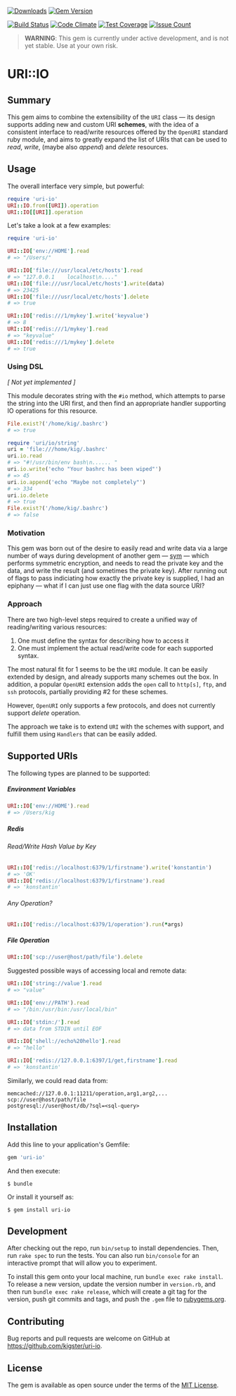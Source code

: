 [![Downloads](http://ruby-gem-downloads-badge.herokuapp.com/uri-io?type=total)](https://rubygems.org/gems/uri-io)
[![Gem Version](https://badge.fury.io/rb/uri-io.svg)](https://badge.fury.io/rb/uri-io)

[![Build Status](https://travis-ci.org/kigster/uri-io.svg?branch=master)](https://travis-ci.org/kigster/uri-io)
[![Code Climate](https://codeclimate.com/repos/588d08ab8dcb7c006a004c31/badges/fbe3044e50dfc06f7b93/gpa.svg)](https://codeclimate.com/repos/588d08ab8dcb7c006a004c31/feed)
[![Test Coverage](https://codeclimate.com/repos/588d08ab8dcb7c006a004c31/badges/fbe3044e50dfc06f7b93/coverage.svg)](https://codeclimate.com/repos/588d08ab8dcb7c006a004c31/coverage)
[![Issue Count](https://codeclimate.com/repos/588d08ab8dcb7c006a004c31/badges/fbe3044e50dfc06f7b93/issue_count.svg)](https://codeclimate.com/repos/588d08ab8dcb7c006a004c31/feed)

> **WARNING**: This gem is currently under active development, and is not yet stable. Use at your own risk.

# URI::IO

## Summary

This gem aims to combine the extensibility of the `URI` class — its design supports adding new and custom URI __schemes__, with the idea of a consistent interface to read/write resources offered by the `OpenURI` standard ruby module, and aims to greatly expand the list of URIs that can be used to *read*, *write*, (maybe also *append*) and *delete* resources. 

## Usage

The overall interface very simple, but powerful:

```ruby
require 'uri-io'
URI::IO.from([URI]).operation
URI::IO[[URI]].operation
```

Let's take a look at a few examples:

```ruby
require 'uri-io'

URI::IO['env://HOME'].read
# => "/Users/"

URI::IO['file:///usr/local/etc/hosts'].read
# => "127.0.0.1    localhost\n...."
URI::IO['file:///usr/local/etc/hosts'].write(data)
# => 23425
URI::IO['file:///usr/local/etc/hosts'].delete
# => true

URI::IO['redis:///1/mykey'].write('keyvalue')
# => 8
URI::IO['redis:///1/mykey'].read
# => "keyvalue"
URI::IO['redis:///1/mykey'].delete
# => true
```


### Using DSL 

_[ Not yet implemented ]_

This module decorates string with the `#io` method, which attempts to parse the string into the URI first, and then find an appropriate handler supporting IO operations for this resource.

```ruby
File.exist?('/home/kig/.bashrc')
# => true

require 'uri/io/string'
uri = 'file:///home/kig/.bashrc'
uri.io.read
# => "#!/usr/bin/env bash\n...... "
uri.io.write('echo "Your bashrc has been wiped"')
# => 45
uri.io.append('echo "Maybe not completely"')
# => 334
uri.io.delete
# => true
File.exist?('/home/kig/.bashrc')
# => false
```

### Motivation

This gem was born out of the desire to easily read and write data via a large number of ways during development of another gem — [sym](https://github.com/kigster/sym) — which performs symmetric encryption, and needs to read the private key and the data, and write the result (and sometimes the private key). After running out of flags to pass indiciating how exactly the private key is supplied, I had an epiphany — what if I can just use one flag with the data source URI? 

### Approach

There are two high-level steps required to create a unified way of reading/writing various resources:

 1. One must define the syntax for describing how to access it
 2. One must implement the actual read/write code for each supported syntax.

The most natural fit for 1 seems to be the `URI` module. It can be easily extended by design, and already supports many schemes out the box. In addition, a popular `OpenURI` extension adds the `open` call to `http[s]`, `ftp`, and `ssh` protocols, partially providing #2 for these schemes.

However, `OpenURI` only supports a few protocols, and does not currently support *delete* operation. 

The approach we take is to extend `URI` with the schemes with support, and fulfill them using `Handlers` that can be easily added.

## Supported URIs

The following types are planned to be supported:

##### Environment Variables

```ruby
URI::IO['env://HOME').read
# => /Users/kig
```
##### Redis

###### Read/Write Hash Value by Key

```ruby
URI::IO['redis://localhost:6379/1/firstname').write('konstantin')
# => 'OK'
URI::IO['redis://localhost:6379/1/firstname').read
# => 'konstantin'
```

###### Any Operation?

```ruby
URI::IO['redis://localhost:6379/1/operation').run(*args)
```

##### File Operation

```ruby
URI::IO['scp://user@host/path/file').delete
```

Suggested possible ways of accessing local and remote data:

```ruby
URI::IO['string://value'].read
# => "value"

URI::IO['env://PATH').read
# => "/bin:/usr/bin:/usr/local/bin"

URI::IO['stdin:/'].read
# => data from STDIN until EOF

URI::IO['shell://echo%20hello'].read
# => "hello"

URI::IO['redis://127.0.0.1:6397/1/get,firstname'].read
# => 'konstantin'
```

Similarly, we could read data from:

    memcached://127.0.0.1:11211/operation,arg1,arg2,...
    scp://user@host/path/file        
    postgresql://user@host/db/?sql=<sql-query>

## Installation

Add this line to your application's Gemfile:

```ruby
gem 'uri-io'
```

And then execute:

    $ bundle

Or install it yourself as:

    $ gem install uri-io


## Development

After checking out the repo, run `bin/setup` to install dependencies. Then, run `rake spec` to run the tests. You can also run `bin/console` for an interactive prompt that will allow you to experiment.

To install this gem onto your local machine, run `bundle exec rake install`. To release a new version, update the version number in `version.rb`, and then run `bundle exec rake release`, which will create a git tag for the version, push git commits and tags, and push the `.gem` file to [rubygems.org](https://rubygems.org).

## Contributing

Bug reports and pull requests are welcome on GitHub at https://github.com/kigster/uri-io.


## License

The gem is available as open source under the terms of the [MIT License](http://opensource.org/licenses/MIT).

